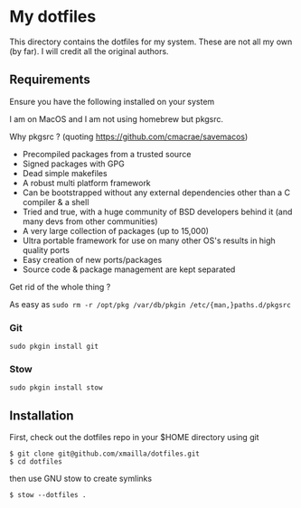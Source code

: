# My dotfiles

This directory contains the dotfiles for my system.
These are not all my own (by far). I will credit all the original authors.

## Requirements

Ensure you have the following installed on your system

I am on MacOS and I am not using homebrew but pkgsrc.

Why pkgsrc ?
(quoting https://github.com/cmacrae/savemacos)

- Precompiled packages from a trusted source
- Signed packages with GPG
- Dead simple makefiles
- A robust multi platform framework
- Can be bootstrapped without any external dependencies other than a C compiler & a shell
- Tried and true, with a huge community of BSD developers behind it (and many devs from other communities)
- A very large collection of packages (up to 15,000)
- Ultra portable framework for use on many other OS's results in high quality ports
- Easy creation of new ports/packages
- Source code & package management are kept separated

Get rid of the whole thing ?

As easy as `sudo rm -r /opt/pkg /var/db/pkgin /etc/{man,}paths.d/pkgsrc`

### Git

```
sudo pkgin install git
```

### Stow

```
sudo pkgin install stow
```

## Installation

First, check out the dotfiles repo in your $HOME directory using git

```
$ git clone git@github.com/xmailla/dotfiles.git
$ cd dotfiles
```

then use GNU stow to create symlinks

```
$ stow --dotfiles .
```
